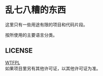# 乱七八糟的东西

这里只有一些用途有限的项目和代码片段。  

按所使用的主要语言分类。

## LICENSE
[WTFPL](./LICENSE)  
如果项目里另有其他许可证，以其他许可证为准。